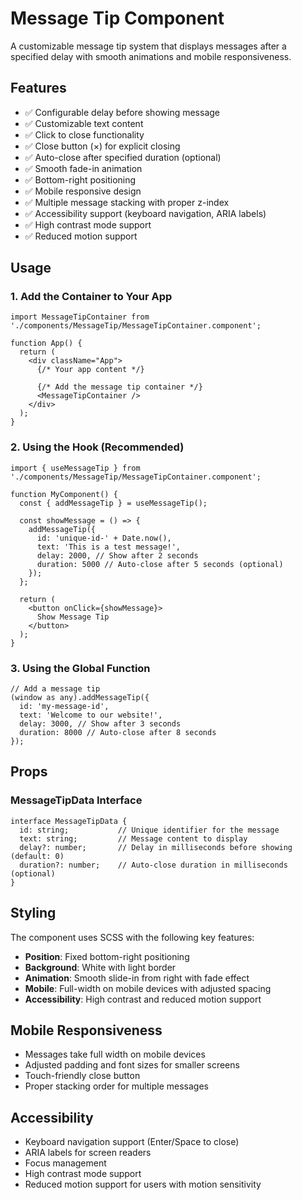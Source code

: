 # Message Tip Component

A customizable message tip system that displays messages after a specified delay with smooth animations and mobile responsiveness.

## Features

- ✅ Configurable delay before showing message
- ✅ Customizable text content
- ✅ Click to close functionality
- ✅ Close button (×) for explicit closing
- ✅ Auto-close after specified duration (optional)
- ✅ Smooth fade-in animation
- ✅ Bottom-right positioning
- ✅ Mobile responsive design
- ✅ Multiple message stacking with proper z-index
- ✅ Accessibility support (keyboard navigation, ARIA labels)
- ✅ High contrast mode support
- ✅ Reduced motion support

## Usage

### 1. Add the Container to Your App

```tsx
import MessageTipContainer from './components/MessageTip/MessageTipContainer.component';

function App() {
  return (
    <div className="App">
      {/* Your app content */}
      
      {/* Add the message tip container */}
      <MessageTipContainer />
    </div>
  );
}
```

### 2. Using the Hook (Recommended)

```tsx
import { useMessageTip } from './components/MessageTip/MessageTipContainer.component';

function MyComponent() {
  const { addMessageTip } = useMessageTip();

  const showMessage = () => {
    addMessageTip({
      id: 'unique-id-' + Date.now(),
      text: 'This is a test message!',
      delay: 2000, // Show after 2 seconds
      duration: 5000 // Auto-close after 5 seconds (optional)
    });
  };

  return (
    <button onClick={showMessage}>
      Show Message Tip
    </button>
  );
}
```

### 3. Using the Global Function

```tsx
// Add a message tip
(window as any).addMessageTip({
  id: 'my-message-id',
  text: 'Welcome to our website!',
  delay: 3000, // Show after 3 seconds
  duration: 8000 // Auto-close after 8 seconds
});
```

## Props

### MessageTipData Interface

```tsx
interface MessageTipData {
  id: string;           // Unique identifier for the message
  text: string;         // Message content to display
  delay?: number;       // Delay in milliseconds before showing (default: 0)
  duration?: number;    // Auto-close duration in milliseconds (optional)
}
```

## Styling

The component uses SCSS with the following key features:

- **Position**: Fixed bottom-right positioning
- **Background**: White with light border
- **Animation**: Smooth slide-in from right with fade effect
- **Mobile**: Full-width on mobile devices with adjusted spacing
- **Accessibility**: High contrast and reduced motion support

## Mobile Responsiveness

- Messages take full width on mobile devices
- Adjusted padding and font sizes for smaller screens
- Touch-friendly close button
- Proper stacking order for multiple messages

## Accessibility

- Keyboard navigation support (Enter/Space to close)
- ARIA labels for screen readers
- Focus management
- High contrast mode support
- Reduced motion support for users with motion sensitivity
